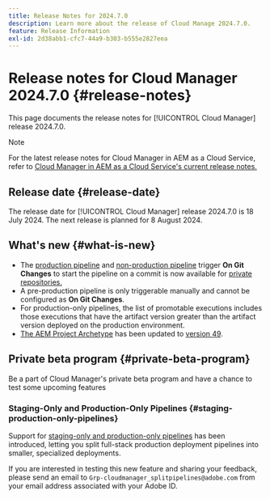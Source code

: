 ```yaml
---
title: Release Notes for 2024.7.0
description: Learn more about the release of Cloud Manage 2024.7.0.
feature: Release Information
exl-id: 2d38abb1-cfc7-44a9-b303-b555e2827eea
---
```


# Release notes for Cloud Manager 2024.7.0 {#release-notes}

This page documents the release notes for [!UICONTROL Cloud Manager] release 2024.7.0.

>[!NOTE]
>
>For the latest release notes for Cloud Manager in AEM as a Cloud Service, refer to [Cloud Manager in AEM as a Cloud Service's current release notes.](https://experienceleague.adobe.com/en/docs/experience-manager-cloud-service/content/release-notes/cloud-manager/current)

## Release date {#release-date}

The release date for [!UICONTROL Cloud Manager] release 2024.7.0 is 18 July 2024. The next release is planned for 8 August 2024.

## What's new {#what-is-new}

* The [production pipeline](/help/using/production-pipelines.md#adding-production-pipeline) and [non-production pipeline](/help/using/non-production-pipelines.md#adding-non-production-pipeline) trigger **On Git Changes** to start the pipeline on a commit is now available for [private repositories.](/help/managing-code/private-repositories.md)
* A pre-production pipeline is only triggerable manually and cannot be configured as **On Git Changes**.
* For production-only pipelines, the list of promotable executions includes those executions that have the artifact version greater than the artifact version deployed on the production environment.
* [The AEM Project Archetype](https://experienceleague.adobe.com/en/docs/experience-manager-core-components/using/developing/archetype/overview) has been updated to [version 49](https://github.com/adobe/aem-project-archetype/tree/aem-project-archetype-49).


## Private beta program {#private-beta-program}

Be a part of Cloud Manager's private beta program and have a chance to test some upcoming features

### Staging-Only and Production-Only Pipelines {#staging-production-only-pipelines}

Support for [staging-only and production-only pipelines](/help/using/stage-prod-only.md) has been introduced, letting you split full-stack production deployment pipelines into smaller, specialized deployments.

If you are interested in testing this new feature and sharing your feedback, please send an email to  `Grp-cloudmanager_splitpipelines@adobe.com` from your email address associated with your Adobe ID. 
